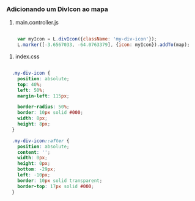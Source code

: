 ### Adicionando um DivIcon ao mapa

1. main.controller.js

```javascript

    var myIcon = L.divIcon({className: 'my-div-icon'});
    L.marker([-3.6567033, -64.0763379], {icon: myIcon}).addTo(map);
```

1. index.css

```css

  .my-div-icon {
    position: absolute;
    top: 40%;
    left: 50%;
    margin-left: 115px;

    border-radius: 50%;
    border: 10px solid #000;
    width: 8px;
    height: 8px;
  }

  .my-div-icon::after {
    position: absolute;
    content: '';
    width: 0px;
    height: 0px;
    bottom: -29px;
    left: -10px;
    border: 10px solid transparent;
    border-top: 17px solid #000;
  }
```
